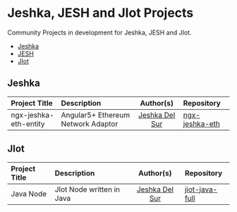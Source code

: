 #  Jeshka, JESH and JIot Projects
Community Projects in development for Jeshka, JESH and JIot.

- [Jeshka](#Jeshka)
- [JESH](#JESH)
- [JIot](#JIot)

## Jeshka
Project Title | Description | Author(s) | Repository
:-- | :-- | :--: | :--
ngx-jeshka-eth-entity | Angular5+ Ethereum Network Adaptor | [Jeshka Del Sur](https://github.com/user/Rainbow-Unicorn-Oo) | [ngx-jeshka-eth](https://github.com/user/Rainbow-Unicorn-Oo/ngx-jeshka-eth)


## JIot
Project Title | Description | Author(s) | Repository
:-- | :-- | :--: | :--
Java Node | JIot Node written in Java | [Jeshka Del Sur](https://github.com/user/Rainbow-Unicorn-Oo) | [jiot-java-full](https://github.com/user/Rainbow-Unicorn-Oo/jiot-java-full)
